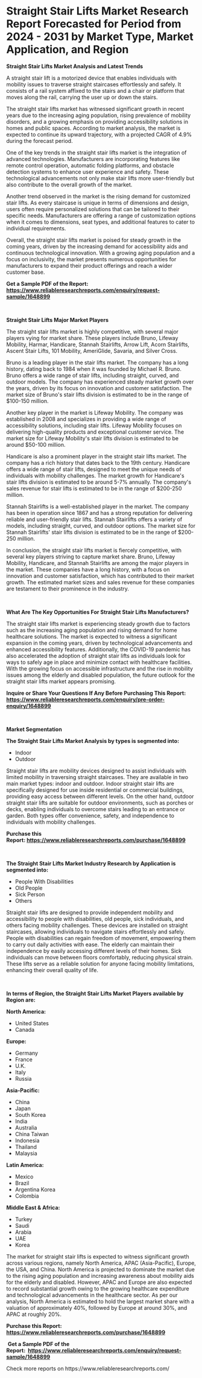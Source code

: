 <p><h1>Straight Stair Lifts Market Research Report Forecasted for Period from 2024 -  2031 by Market Type, Market Application, and Region</h1></p><p><strong>Straight Stair Lifts Market Analysis and Latest Trends</strong></p>
<p><p>A straight stair lift is a motorized device that enables individuals with mobility issues to traverse straight staircases effortlessly and safely. It consists of a rail system affixed to the stairs and a chair or platform that moves along the rail, carrying the user up or down the stairs.</p><p>The straight stair lifts market has witnessed significant growth in recent years due to the increasing aging population, rising prevalence of mobility disorders, and a growing emphasis on providing accessibility solutions in homes and public spaces. According to market analysis, the market is expected to continue its upward trajectory, with a projected CAGR of 4.9% during the forecast period.</p><p>One of the key trends in the straight stair lifts market is the integration of advanced technologies. Manufacturers are incorporating features like remote control operation, automatic folding platforms, and obstacle detection systems to enhance user experience and safety. These technological advancements not only make stair lifts more user-friendly but also contribute to the overall growth of the market.</p><p>Another trend observed in the market is the rising demand for customized stair lifts. As every staircase is unique in terms of dimensions and design, users often require personalized solutions that can be tailored to their specific needs. Manufacturers are offering a range of customization options when it comes to dimensions, seat types, and additional features to cater to individual requirements.</p><p>Overall, the straight stair lifts market is poised for steady growth in the coming years, driven by the increasing demand for accessibility aids and continuous technological innovation. With a growing aging population and a focus on inclusivity, the market presents numerous opportunities for manufacturers to expand their product offerings and reach a wider customer base.</p></p>
<p><strong>Get a Sample PDF of the Report:&nbsp; <a href="https://www.reliableresearchreports.com/enquiry/request-sample/1648899">https://www.reliableresearchreports.com/enquiry/request-sample/1648899</a></strong></p>
<p>&nbsp;</p>
<p><strong>Straight Stair Lifts Major Market Players</strong></p>
<p><p>The straight stair lifts market is highly competitive, with several major players vying for market share. These players include Bruno, Lifeway Mobility, Harmar, Handicare, Stannah Stairlifts, Arrow Lift, Acorn Stairlifts, Ascent Stair Lifts, 101 Mobility, AmeriGlide, Savaria, and Silver Cross.</p><p>Bruno is a leading player in the stair lifts market. The company has a long history, dating back to 1984 when it was founded by Michael R. Bruno. Bruno offers a wide range of stair lifts, including straight, curved, and outdoor models. The company has experienced steady market growth over the years, driven by its focus on innovation and customer satisfaction. The market size of Bruno's stair lifts division is estimated to be in the range of $100-150 million.</p><p>Another key player in the market is Lifeway Mobility. The company was established in 2008 and specializes in providing a wide range of accessibility solutions, including stair lifts. Lifeway Mobility focuses on delivering high-quality products and exceptional customer service. The market size for Lifeway Mobility's stair lifts division is estimated to be around $50-100 million.</p><p>Handicare is also a prominent player in the straight stair lifts market. The company has a rich history that dates back to the 19th century. Handicare offers a wide range of stair lifts, designed to meet the unique needs of individuals with mobility challenges. The market growth for Handicare's stair lifts division is estimated to be around 5-7% annually. The company's sales revenue for stair lifts is estimated to be in the range of $200-250 million.</p><p>Stannah Stairlifts is a well-established player in the market. The company has been in operation since 1867 and has a strong reputation for delivering reliable and user-friendly stair lifts. Stannah Stairlifts offers a variety of models, including straight, curved, and outdoor options. The market size for Stannah Stairlifts' stair lifts division is estimated to be in the range of $200-250 million.</p><p>In conclusion, the straight stair lifts market is fiercely competitive, with several key players striving to capture market share. Bruno, Lifeway Mobility, Handicare, and Stannah Stairlifts are among the major players in the market. These companies have a long history, with a focus on innovation and customer satisfaction, which has contributed to their market growth. The estimated market sizes and sales revenue for these companies are testament to their prominence in the industry.</p></p>
<p>&nbsp;</p>
<p><strong>What Are The Key Opportunities For Straight Stair Lifts Manufacturers?</strong></p>
<p><p>The straight stair lifts market is experiencing steady growth due to factors such as the increasing aging population and rising demand for home healthcare solutions. The market is expected to witness a significant expansion in the coming years, driven by technological advancements and enhanced accessibility features. Additionally, the COVID-19 pandemic has also accelerated the adoption of straight stair lifts as individuals look for ways to safely age in place and minimize contact with healthcare facilities. With the growing focus on accessible infrastructure and the rise in mobility issues among the elderly and disabled population, the future outlook for the straight stair lifts market appears promising.</p></p>
<p><strong>Inquire or Share Your Questions If Any Before Purchasing This Report: <a href="https://www.reliableresearchreports.com/enquiry/pre-order-enquiry/1648899">https://www.reliableresearchreports.com/enquiry/pre-order-enquiry/1648899</a></strong></p>
<p>&nbsp;</p>
<p><strong>Market Segmentation</strong></p>
<p><strong>The Straight Stair Lifts Market Analysis by types is segmented into:</strong></p>
<p><ul><li>Indoor</li><li>Outdoor</li></ul></p>
<p><p>Straight stair lifts are mobility devices designed to assist individuals with limited mobility in traversing straight staircases. They are available in two main market types: indoor and outdoor. Indoor straight stair lifts are specifically designed for use inside residential or commercial buildings, providing easy access between different levels. On the other hand, outdoor straight stair lifts are suitable for outdoor environments, such as porches or decks, enabling individuals to overcome stairs leading to an entrance or garden. Both types offer convenience, safety, and independence to individuals with mobility challenges.</p></p>
<p><strong>Purchase this Report:&nbsp;<a href="https://www.reliableresearchreports.com/purchase/1648899">https://www.reliableresearchreports.com/purchase/1648899</a></strong></p>
<p>&nbsp;</p>
<p><strong>The Straight Stair Lifts Market Industry Research by Application is segmented into:</strong></p>
<p><ul><li>People With Disabilities</li><li>Old People</li><li>Sick Person</li><li>Others</li></ul></p>
<p><p>Straight stair lifts are designed to provide independent mobility and accessibility to people with disabilities, old people, sick individuals, and others facing mobility challenges. These devices are installed on straight staircases, allowing individuals to navigate stairs effortlessly and safely. People with disabilities can regain freedom of movement, empowering them to carry out daily activities with ease. The elderly can maintain their independence by easily accessing different levels of their homes. Sick individuals can move between floors comfortably, reducing physical strain. These lifts serve as a reliable solution for anyone facing mobility limitations, enhancing their overall quality of life.</p></p>
<p>&nbsp;</p>
<p><strong>In terms of Region, the Straight Stair Lifts Market Players available by Region are:</strong></p>
<p>
    <p> <strong> North America: </strong>
        <ul>
            <li>United States</li>
            <li>Canada</li>
        </ul>
        </p> 
    <p> <strong> Europe: </strong>
        <ul>
            <li>Germany</li>
            <li>France</li>
            <li>U.K.</li>
            <li>Italy</li>
            <li>Russia</li>
        </ul>
        </p> 
    <p> <strong> Asia-Pacific: </strong>
        <ul>
            <li>China</li>
            <li>Japan</li>
            <li>South Korea</li>
            <li>India</li>
            <li>Australia</li>
            <li>China Taiwan</li>
            <li>Indonesia</li>
            <li>Thailand</li>
            <li>Malaysia</li>
        </ul>
        </p> 
    <p> <strong> Latin America: </strong>
        <ul>
            <li>Mexico</li>
            <li>Brazil</li>
            <li>Argentina Korea</li>
            <li>Colombia</li>
        </ul>
        </p> 
    <p> <strong> Middle East & Africa: </strong>
        <ul>
            <li>Turkey</li>
            <li>Saudi</li>
            <li>Arabia</li>
            <li>UAE</li>
            <li>Korea</li>
        </ul>
    </p>
    </p>
<p><p>The market for straight stair lifts is expected to witness significant growth across various regions, namely North America, APAC (Asia-Pacific), Europe, the USA, and China. North America is projected to dominate the market due to the rising aging population and increasing awareness about mobility aids for the elderly and disabled. However, APAC and Europe are also expected to record substantial growth owing to the growing healthcare expenditure and technological advancements in the healthcare sector. As per our analysis, North America is estimated to hold the largest market share with a valuation of approximately 40%, followed by Europe at around 30%, and APAC at roughly 20%.</p></p>
<p><strong>Purchase this Report: <a href="https://www.reliableresearchreports.com/purchase/1648899">https://www.reliableresearchreports.com/purchase/1648899</a></strong></p>
<p>&nbsp;<strong>Get a Sample PDF of the Report:&nbsp;&nbsp;<a href="https://www.reliableresearchreports.com/enquiry/request-sample/1648899">https://www.reliableresearchreports.com/enquiry/request-sample/1648899</a></strong></p>
<p><strong></strong></p>
<p>Check more reports on https://www.reliableresearchreports.com/</p>